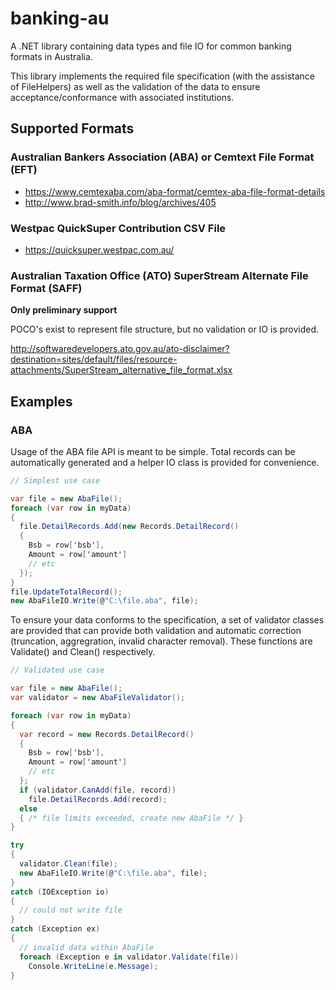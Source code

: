# banking-au
A .NET library containing data types and file IO for common banking formats in Australia.

This library implements the required file specification (with the assistance of FileHelpers) as well as the validation of the data to ensure acceptance/conformance with associated institutions.

## Supported Formats

### Australian Bankers Association (ABA) or Cemtext File Format (EFT)

- https://www.cemtexaba.com/aba-format/cemtex-aba-file-format-details
- http://www.brad-smith.info/blog/archives/405

### Westpac QuickSuper Contribution CSV File

- https://quicksuper.westpac.com.au/


### Australian Taxation Office (ATO) SuperStream Alternate File Format (SAFF)

**Only preliminary support**

POCO's exist to represent file structure, but no validation or IO is provided.

http://softwaredevelopers.ato.gov.au/ato-disclaimer?destination=sites/default/files/resource-attachments/SuperStream_alternative_file_format.xlsx

## Examples

### ABA

Usage of the ABA file API is meant to be simple.  Total records can be automatically generated and a helper IO class is provided for convenience.

```c#
// Simplest use case

var file = new AbaFile();
foreach (var row in myData)
{
  file.DetailRecords.Add(new Records.DetailRecord()
  {
    Bsb = row['bsb'],
    Amount = row['amount']
    // etc
  });
}
file.UpdateTotalRecord();
new AbaFileIO.Write(@"C:\file.aba", file);
```

To ensure your data conforms to the specification, a set of validator classes are provided that can provide both validation and automatic correction (truncation, aggregration, invalid character removal).  These functions are Validate() and Clean() respectively.

```c#
// Validated use case

var file = new AbaFile();
var validator = new AbaFileValidator();

foreach (var row in myData)
{
  var record = new Records.DetailRecord()
  {
    Bsb = row['bsb'],
    Amount = row['amount']
    // etc
  };
  if (validator.CanAdd(file, record))
    file.DetailRecords.Add(record);
  else
  { /* file limits exceeded, create new AbaFile */ }
}

try 
{
  validator.Clean(file);
  new AbaFileIO.Write(@"C:\file.aba", file);
}
catch (IOException io)
{
  // could not write file
}
catch (Exception ex)
{
  // invalid data within AbaFile
  foreach (Exception e in validator.Validate(file))
    Console.WriteLine(e.Message);
}
```
